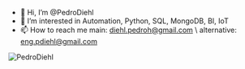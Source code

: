 - 👋 Hi, I’m @PedroDiehl
- 👀 I’m interested in Automation, Python, SQL, MongoDB, BI, IoT
- 📫 How to reach me main: diehl.pedroh@gmail.com \\ alternative: eng.pdiehl@gmail.com


<img src="https://komarev.com/ghpvc/?username=PedroDiehl&color=green" alt="PedroDiehl" /> 

<!---
PedroDiehl/PedroDiehl is a ✨ special ✨ repository because its `README.md` (this file) appears on your GitHub profile.
You can click the Preview link to take a look at your changes.
--->
